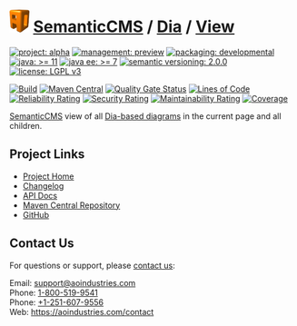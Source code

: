# [<img src="ao-logo.png" alt="AO Logo" width="35" height="40">](https://github.com/ao-apps) [SemanticCMS](https://github.com/ao-apps/semanticcms) / [Dia](https://github.com/ao-apps/semanticcms-dia) / [View](https://github.com/ao-apps/semanticcms-dia-view)

[![project: alpha](https://semanticcms.com/ao-badges/project-alpha.svg)](https://aoindustries.com/life-cycle#project-alpha)
[![management: preview](https://semanticcms.com/ao-badges/management-preview.svg)](https://aoindustries.com/life-cycle#management-preview)
[![packaging: developmental](https://semanticcms.com/ao-badges/packaging-developmental.svg)](https://aoindustries.com/life-cycle#packaging-developmental)  
[![java: &gt;= 11](https://semanticcms.com/ao-badges/java-11.svg)](https://docs.oracle.com/en/java/javase/11/)
[![java ee: &gt;= 7](https://semanticcms.com/ao-badges/javaee-7.svg)](https://docs.oracle.com/javaee/7/)
[![semantic versioning: 2.0.0](https://semanticcms.com/ao-badges/semver-2.0.0.svg)](http://semver.org/spec/v2.0.0.html)
[![license: LGPL v3](https://semanticcms.com/ao-badges/license-lgpl-3.0.svg)](https://www.gnu.org/licenses/lgpl-3.0)

[![Build](https://github.com/ao-apps/semanticcms-dia-view/workflows/Build/badge.svg?branch=master)](https://github.com/ao-apps/semanticcms-dia-view/actions?query=workflow%3ABuild)
[![Maven Central](https://maven-badges.herokuapp.com/maven-central/com.semanticcms/semanticcms-dia-view/badge.svg)](https://maven-badges.herokuapp.com/maven-central/com.semanticcms/semanticcms-dia-view)
[![Quality Gate Status](https://sonarcloud.io/api/project_badges/measure?branch=master&project=com.semanticcms%3Asemanticcms-dia-view&metric=alert_status)](https://sonarcloud.io/dashboard?branch=master&id=com.semanticcms%3Asemanticcms-dia-view)
[![Lines of Code](https://sonarcloud.io/api/project_badges/measure?branch=master&project=com.semanticcms%3Asemanticcms-dia-view&metric=ncloc)](https://sonarcloud.io/component_measures?branch=master&id=com.semanticcms%3Asemanticcms-dia-view&metric=ncloc)  
[![Reliability Rating](https://sonarcloud.io/api/project_badges/measure?branch=master&project=com.semanticcms%3Asemanticcms-dia-view&metric=reliability_rating)](https://sonarcloud.io/component_measures?branch=master&id=com.semanticcms%3Asemanticcms-dia-view&metric=Reliability)
[![Security Rating](https://sonarcloud.io/api/project_badges/measure?branch=master&project=com.semanticcms%3Asemanticcms-dia-view&metric=security_rating)](https://sonarcloud.io/component_measures?branch=master&id=com.semanticcms%3Asemanticcms-dia-view&metric=Security)
[![Maintainability Rating](https://sonarcloud.io/api/project_badges/measure?branch=master&project=com.semanticcms%3Asemanticcms-dia-view&metric=sqale_rating)](https://sonarcloud.io/component_measures?branch=master&id=com.semanticcms%3Asemanticcms-dia-view&metric=Maintainability)
[![Coverage](https://sonarcloud.io/api/project_badges/measure?branch=master&project=com.semanticcms%3Asemanticcms-dia-view&metric=coverage)](https://sonarcloud.io/component_measures?branch=master&id=com.semanticcms%3Asemanticcms-dia-view&metric=Coverage)

[SemanticCMS](https://github.com/ao-apps/semanticcms) view of all [Dia-based diagrams](https://wiki.gnome.org/Apps/Dia/) in the current page and all children.

## Project Links
* [Project Home](https://semanticcms.com/dia/view/)
* [Changelog](https://semanticcms.com/dia/view/changelog)
* [API Docs](https://semanticcms.com/dia/view/apidocs/)
* [Maven Central Repository](https://central.sonatype.com/search?namespace=com.semanticcms&q=a%3Asemanticcms-dia-view)
* [GitHub](https://github.com/ao-apps/semanticcms-dia-view)

## Contact Us
For questions or support, please [contact us](https://aoindustries.com/contact):

Email: [support@aoindustries.com](mailto:support@aoindustries.com)  
Phone: [1-800-519-9541](tel:1-800-519-9541)  
Phone: [+1-251-607-9556](tel:+1-251-607-9556)  
Web: https://aoindustries.com/contact

